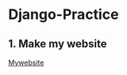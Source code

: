 # Django-Practice

## 1. Make my website

[Mywebsite](https://xoghsms.pythonanywhere.com, "My website")
